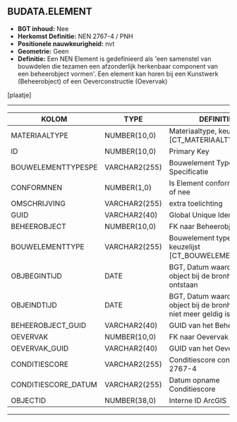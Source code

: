 ﻿## BUDATA.ELEMENT


* __BGT inhoud:__ Nee
* __Herkomst Definitie:__ NEN 2767-4 / PNH
* __Positionele nauwkeurigheid:__ nvt
* __Geometrie:__ Geen
* __Definitie:__ Een NEN Element is gedefinieerd als 'een samenstel van bouwdelen die tezamen een afzonderlijk herkenbaar component van een beheerobject vormen'.
Een element kan horen bij een Kunstwerk (Beheerobject) of een Oeverconstructie (Oevervak)

[plaatje]

***

|KOLOM                           	|TYPE          	|DEFINITIE|
|------                          	|----          	|-----    |
|MATERIAALTYPE                   	|NUMBER(10,0)  	|Materiaaltype, keuzelijst [CT_MATERIAALTYPE]|
|ID                              	|NUMBER(10,0)  	|Primary Key|
|BOUWELEMENTTYPESPE              	|VARCHAR2(255) 	|Bouwelement Type Specificatie|
|CONFORMNEN                      	|NUMBER(1,0)   	|Is Element conform NEN ja of nee|
|OMSCHRIJVING                    	|VARCHAR2(255) 	|extra toelichting|
|GUID                            	|VARCHAR2(40)  	|Global Unique Identifier|
|BEHEEROBJECT                    	|NUMBER(10,0)  	|FK naar Beheerobject|
|BOUWELEMENTTYPE                 	|VARCHAR2(255) 	|Bouwelement type, keuzelijst [CT_BOUWELEMENT_TYPE]|
|OBJBEGINTIJD                    	|DATE          	|BGT, Datum waarop het object bij de bronhouder is ontstaan|
|OBJEINDTIJD                     	|DATE          	|BGT, Datum waarop het object bij de bronhouder niet meer geldig is|
|BEHEEROBJECT_GUID					|VARCHAR2(40)	|GUID van het Beheerobject|
|OEVERVAK							|NUMBER(10,0)	|FK naar Oevervak|
|OEVERVAK_GUID						|VARCHAR2(40)	|GUID van het Oevervak|
|CONDITIESCORE                   	|VARCHAR2(255) 	|Conditiescore conform NEN 2767-4|
|CONDITIESCORE_DATUM               	|VARCHAR2(255) 	|Datum opname Conditiescore|
|OBJECTID                        	|NUMBER(38,0)  	|Interne ID ArcGIS|

***


